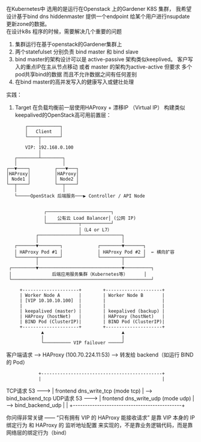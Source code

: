 

在Kubernetes中 选用的是运行在Openstack 上的Gardener K8S 集群， 
我希望设计基于bind dns hiddenmaster 提供一个endpoint 给某个用户进行nsupdate 更新zone的数据。  
在设计k8s 程序的时候，需要解决几个重要的问题
1. 集群运行在基于openstack的Gardener集群上
2. 两个statefulset 分别负责 bind master 和 bind slave
3. bind master的架构设计可以是 active-passive 架构类似keeplived。 客户写入的重点IP在主从节点移动 或者 master 的架构为active-active 但要求 多个pod共享bind的数据 而且不允许数据之间有任何差别
3. 在bind master的高并发写入的健康写入或健壮处理



实践：
1. Target 在负载均衡前一层使用HAProxy + 漂移IP （Virtual IP） 构建类似keepalived的OpenStack高可用前置层：

```
       ┌────────────┐
       │   Client   │
       └────┬───────┘ 
            │
       VIP: 192.168.0.100
            │
   ┌────────┴────────┐
   │                 │
┌──▼────┐         ┌───▼───┐
│HAProxy│         │HAProxy│
│ Node1 │         │ Node2 │
└──┬────┘         └──┬────┘
   │                 │
   └─────OpenStack 后端服务───▶ Controller / API Node


              ┌────────────────────────┐
              │    公有云 Load Balancer│ (公网 IP)
              └────────────┬───────────┘
                           │（L4 or L7）
           ┌───────────────┴───────────────┐
           │                               │
   ┌───────▼────────┐             ┌────────▼───────┐
   │ HAProxy Pod #1 │             │ HAProxy Pod #2 │  ← 横向扩容
   └───────┬────────┘             └────────┬───────┘
           │                               │
 ┌─────────▼───────────────────────────────▼──────────┐
 │               后端应用服务集群（Kubernetes等）      │
 └────────────────────────────────────────────────────┘

     +---------------------+        +---------------------+
     | Worker Node A       |        | Worker Node B       |
     | [VIP 10.10.10.100]  |        |                     |
     |                     |        |                     |
     | keepalived (master) |        | keepalived (backup) |
     | HAProxy (hostNet)   |        | HAProxy (hostNet)   |
     | BIND Pod (ClusterIP)|        | BIND Pod (ClusterIP)|
     +---------------------+        +---------------------+
             ▲                             ▲
             |                             |
             └────────── VIP failover ─────┘

```

客户端请求 --> HAProxy (100.70.224.11:53) --> 转发给 backend（如运行 BIND 的 Pod）

                +---------------------------------------------+
                |                                             |
TCP请求 53 ---> | frontend dns_write_tcp  (mode tcp)         | --> bind_backend_tcp
UDP请求 53 ---> | frontend dns_write_udp  (mode udp)         | --> bind_backend_udp
                |                                             |
                +---------------------------------------------+


你问得非常关键 —— “只有拥有 VIP 的 HAProxy 能接收请求” 是靠 VIP 本身的 IP 绑定行为 和 HAProxy 的 监听地址配置 来实现的，不是靠业务逻辑代码，而是靠网络层的绑定行为（bind）